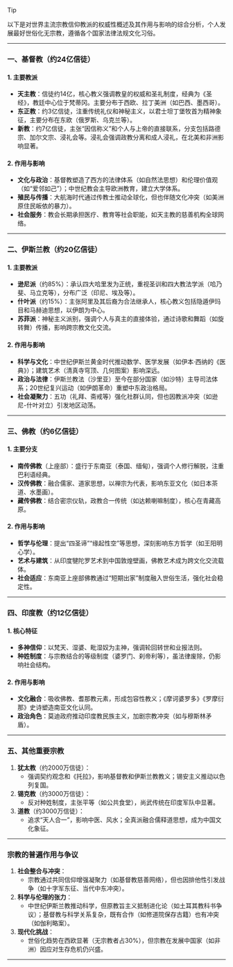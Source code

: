 > [!TIP]
> 以下是对世界主流宗教信仰教派的权威性概述及其作用与影响的综合分析，个人发展最好世俗化无宗教，遵循各个国家法律法规文化习俗。

---

### 一、基督教（约24亿信徒）
#### 1. **主要教派**  
- **天主教**：信徒约14亿，核心教义强调教皇的权威和圣礼制度，经典为《圣经》，教廷中心位于梵蒂冈。主要分布于西欧、拉丁美洲（如巴西、墨西哥）。  
- **东正教**：约3亿信徒，注重传统礼仪和神秘主义，以君士坦丁堡牧首为精神象征，主要分布在东欧（俄罗斯、乌克兰等）。  
- **新教**：约7亿信徒，主张“因信称义”和个人与上帝的直接联系，分支包括路德宗、加尔文宗、浸礼会等。浸礼会强调政教分离和成人浸礼，在北美和非洲影响显著。  

#### 2. **作用与影响**  
- **文化与政治**：基督教塑造了西方的法律体系（如自然法思想）和伦理价值观（如“爱邻如己”）；中世纪教会主导欧洲教育，建立大学体系。  
- **殖民与传播**：大航海时代通过传教士推动全球化，但也伴随文化冲突（如美洲原住民皈依的暴力）。  
- **社会服务**：教会长期承担医疗、教育等社会职能，如天主教的慈善机构全球网络。

---

### 二、伊斯兰教（约20亿信徒）
#### 1. **主要教派**  
- **逊尼派**（约85%）：承认四大哈里发为正统，重视圣训和四大教法学派（哈乃斐、马立克等），分布广泛（印尼、埃及等）。  
- **什叶派**（约15%）：主张阿里及其后裔为合法继承人，核心教义包括隐遁伊玛目和马赫迪思想，以伊朗为中心。  
- **苏菲派**：神秘主义派别，强调个人与真主的直接体验，通过诗歌和舞蹈（如旋转舞）传播，影响跨宗教文化交流。  

#### 2. **作用与影响**  
- **科学与文化**：中世纪伊斯兰黄金时代推动数学、医学发展（如伊本·西纳的《医典》）；建筑艺术（清真寺穹顶、几何图案）影响深远。  
- **政治与法律**：伊斯兰教法（沙里亚）至今在部分国家（如沙特）主导司法体系；20世纪复兴运动（如伊朗革命）重塑中东政治格局。  
- **社会凝聚力**：五功（礼拜、斋戒等）强化社群认同，但也因教派冲突（如逊尼-什叶对立）引发地区动荡。

---

### 三、佛教（约6亿信徒）
#### 1. **主要分支**  
- **南传佛教**（上座部）：盛行于东南亚（泰国、缅甸），强调个人修行解脱，注重巴利语经典。  
- **汉传佛教**：融合儒家、道家思想，以禅宗为代表，影响东亚文化（如日本茶道、水墨画）。  
- **藏传佛教**：结合密宗仪轨，政教合一传统（如达赖喇嘛制度），核心在青藏高原。  

#### 2. **作用与影响**  
- **哲学与伦理**：提出“四圣谛”“缘起性空”等思想，深刻影响东方哲学（如王阳明心学）。  
- **艺术与建筑**：从印度犍陀罗艺术到中国敦煌壁画，佛教艺术成为跨文化交流载体。  
- **社会适应**：东南亚上座部佛教通过“短期出家”制度融入世俗生活，强化社会稳定性。

---

### 四、印度教（约12亿信徒）
#### 1. **核心特征**  
- **多神信仰**：以梵天、湿婆、毗湿奴为主神，强调轮回转世和业报法则。  
- **种姓制度**：与宗教结合的等级制度（婆罗门、刹帝利等），虽法律废除，仍影响社会结构。  

#### 2. **作用与影响**  
- **文化融合**：吸收佛教、耆那教元素，形成包容性教义；《摩诃婆罗多》《罗摩衍那》史诗塑造南亚文化认同。  
- **政治角色**：莫迪政府推动印度教民族主义，加剧宗教冲突（如与穆斯林矛盾）。  

---

### 五、其他重要宗教
1. **犹太教**（约2000万信徒）：  
   - 强调契约观念和《托拉》，影响基督教和伊斯兰教教义；锡安主义推动以色列复国。  
2. **锡克教**（约3000万信徒）：  
   - 反对种姓制度，主张平等（如公共食堂），尚武传统在印度军队中显著。  
3. **道教**（约3000万信徒）：  
   - 追求“天人合一”，影响中医、风水；全真派融合儒释道思想，成为中国文化象征。

---

### 宗教的普遍作用与争议
1. **社会整合与冲突**：  
   - 宗教通过共同信仰增强凝聚力（如基督教慈善网络），但也因排他性引发战争（如十字军东征、当代中东冲突）。  
2. **科学与伦理的张力**：  
   - 中世纪伊斯兰教推动科学，但原教旨主义抵制进化论（如土耳其教科书争议）；基督教与科学关系复杂，既有合作（如修道院保存古籍）也有冲突（如伽利略案）。  
3. **现代化挑战**：  
   - 世俗化趋势在西欧显著（无宗教者占30%），但宗教在发展中国家（如非洲）因应对生存危机仍兴盛。

---
